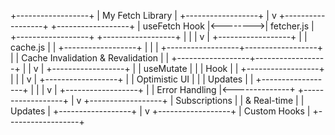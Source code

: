 +------------------+
| My Fetch Library |
+------------------+
|
v
+------------------+ +------------------+
| useFetch Hook |<-------->| fetcher.js |
+------------------+ +------------------+
| |
| v
| +------------------+
| | cache.js |
| +------------------+
| |
| +------------------+------------------+
| | Cache Invalidation & Revalidation |
| +------------------+------------------+
| |
v |
+------------------+ |
| useMutate | |
| Hook | |
+------------------+ |
| |
v |
+------------------+ |
| Optimistic UI | |
| Updates | |
+------------------+ |
| |
v |
+------------------+ |
| Error Handling |<--------------+
+------------------+
|
v
+------------------+
| Subscriptions |
| & Real-time |
| Updates |
+------------------+
|
v
+------------------+
| Custom Hooks |
+------------------+

